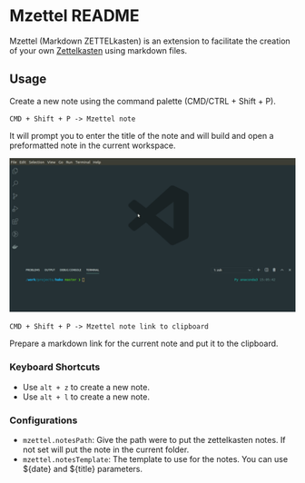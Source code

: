 # Mzettel README


Mzettel (Markdown ZETTELkasten) is an extension to facilitate the creation of 
your own [Zettelkasten](https://writingcooperative.com/zettelkasten-how-one-german-scholar-was-so-freakishly-productive-997e4e0ca125) 
using markdown files.

## Usage

Create a new note using the command palette (CMD/CTRL + Shift + P).
```
CMD + Shift + P -> Mzettel note
```

It will prompt you to enter the title of the note and will build and open a 
preformatted note in the current workspace.


<p align="center">
  <img src="https://raw.githubusercontent.com/monferrand/mzettel/master/docs/note_creation.gif" alt="Toggle Marp preview" width="600" />
</p>


```
CMD + Shift + P -> Mzettel note link to clipboard
```
Prepare a markdown link for the current note and put it to the clipboard.

### Keyboard Shortcuts

 - Use `alt + z` to create a new note.
 - Use `alt + l` to create a new note.


### Configurations

- `mzettel.notesPath`: Give the path were to put the zettelkasten notes. If not set will put the note in the current folder.
- `mzettel.notesTemplate`: The template to use for the notes. You can use ${date} and ${title} parameters.
